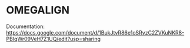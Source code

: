 # OMEGALIGN

Documentation: https://docs.google.com/document/d/1BukJtvR86e1oSRvzC2ZVKuNKR8-PBIqWr09VeH7Z1UQ/edit?usp=sharing
